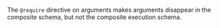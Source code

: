 The `@require` directive on arguments makes arguments disappear in the composite schema, but not the composite execution schema.
